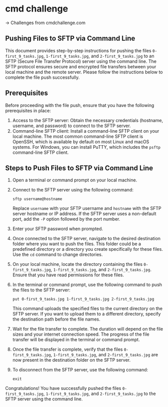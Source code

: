 # cmd challenge
-> Challenges from cmdchallenge.com


## Pushing Files to SFTP via Command Line

This document provides step-by-step instructions for pushing the files `0-first_9_tasks.jpg`, `1-first_9_tasks.jpg`, and `2-first_9_tasks.jpg` to an SFTP (Secure File Transfer Protocol) server using the command line. The SFTP protocol ensures secure and encrypted file transfers between your local machine and the remote server. Please follow the instructions below to complete the file push successfully.

## Prerequisites

Before proceeding with the file push, ensure that you have the following prerequisites in place:

1. Access to the SFTP server: Obtain the necessary credentials (hostname, username, and password) to connect to the SFTP server.
2. Command-line SFTP client: Install a command-line SFTP client on your local machine. The most common command-line SFTP client is OpenSSH, which is available by default on most Linux and macOS systems. For Windows, you can install PuTTY, which includes the `psftp` command-line SFTP client.

## Steps to Push Files to SFTP via Command Line

1. Open a terminal or command prompt on your local machine.

2. Connect to the SFTP server using the following command:
   ```
   sftp username@hostname
   ```
   Replace `username` with your SFTP username and `hostname` with the SFTP server hostname or IP address. If the SFTP server uses a non-default port, add the `-P` option followed by the port number.

3. Enter your SFTP password when prompted.

4. Once connected to the SFTP server, navigate to the desired destination folder where you want to push the files. This folder could be a predefined directory or a directory you create specifically for these files. Use the `cd` command to change directories.

5. On your local machine, locate the directory containing the files `0-first_9_tasks.jpg`, `1-first_9_tasks.jpg`, and `2-first_9_tasks.jpg`. Ensure that you have read permissions for these files.

6. In the terminal or command prompt, use the following command to push the files to the SFTP server:
   ```
   put 0-first_9_tasks.jpg 1-first_9_tasks.jpg 2-first_9_tasks.jpg
   ```
   This command uploads the specified files to the current directory on the SFTP server. If you want to upload them to a different directory, specify the destination path before the file names.

7. Wait for the file transfer to complete. The duration will depend on the file sizes and your internet connection speed. The progress of the file transfer will be displayed in the terminal or command prompt.

8. Once the file transfer is complete, verify that the files `0-first_9_tasks.jpg`, `1-first_9_tasks.jpg`, and `2-first_9_tasks.jpg` are now present in the destination folder on the SFTP server.

9. To disconnect from the SFTP server, use the following command:
   ```
   exit
   ```

Congratulations! You have successfully pushed the files `0-first_9_tasks.jpg`, `1-first_9_tasks.jpg`, and `2-first_9_tasks.jpg` to the SFTP server using the command line.

